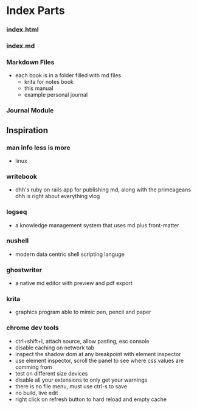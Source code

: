 # Index Parts

### index.html

### index.md


### Markdown Files
- each book is in a folder filled with md files
    - krita for notes book
    - this manual
    - example personal journal
        
### Journal Module

## Inspiration

### man info less is more
- linux

### writebook 
- dhh's ruby on rails app for publishing md, along with
  the primeageans dhh is right about everything vlog

### logseq 
- a knowledge management system that uses md plus 
  front-matter

### nushell
- modern data centric shell scripting languge

### ghostwriter
- a native md editor with preview and pdf export

### krita
- graphics program able to mimic pen, pencil and paper

### chrome dev tools
- ctrl+shift+i, attach source, allow pasting, esc console
- disable caching on network tab
- inspect the shadow dom at any breakpoint with element inspector
- use element inspector, scroll the panel to see where 
  css values are comming from
- test on different size devices
- disable all your extensions to only get your warnings
- there is no file menu, must use ctrl-s to save
- no build, live edit
- right click on refresh button to hard reload and empty cache
 
